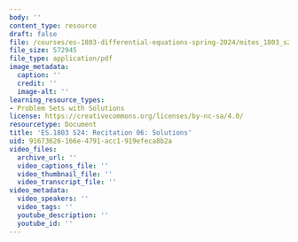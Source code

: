 ```yaml
---
body: ''
content_type: resource
draft: false
file: /courses/es-1803-differential-equations-spring-2024/mites_1803_s24_probsect-week6-qa.pdf
file_size: 572945
file_type: application/pdf
image_metadata:
  caption: ''
  credit: ''
  image-alt: ''
learning_resource_types:
- Problem Sets with Solutions
license: https://creativecommons.org/licenses/by-nc-sa/4.0/
resourcetype: Document
title: 'ES.1803 S24: Recitation 06: Solutions'
uid: 91673626-166e-4791-acc1-919efeca8b2a
video_files:
  archive_url: ''
  video_captions_file: ''
  video_thumbnail_file: ''
  video_transcript_file: ''
video_metadata:
  video_speakers: ''
  video_tags: ''
  youtube_description: ''
  youtube_id: ''
---
```

